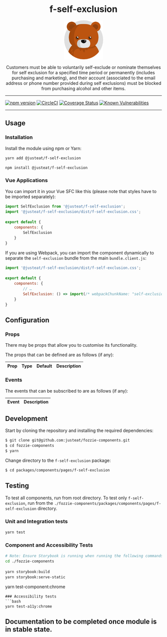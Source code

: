 <div align="center">

# f-self-exclusion

<img width="125" alt="Fozzie Bear" src="../../../../bear.png" />

Customers must be able to voluntarily self-exclude or nominate themselves for self exclusion for a specified time period or permanently (includes purchasing and marketing), and their account (associated to the email address or phone number provided during self exclusions) must be blocked from purchasing alcohol and other items.

</div>

---

[![npm version](https://badge.fury.io/js/%40justeat%2Ff-self-exclusion.svg)](https://badge.fury.io/js/%40justeat%2Ff-self-exclusion)
[![CircleCI](https://circleci.com/gh/justeat/fozzie-components.svg?style=svg)](https://circleci.com/gh/justeat/workflows/fozzie-components)
[![Coverage Status](https://coveralls.io/repos/github/justeat/f-self-exclusion/badge.svg)](https://coveralls.io/github/justeat/f-self-exclusion)
[![Known Vulnerabilities](https://snyk.io/test/github/justeat/f-self-exclusion/badge.svg?targetFile=package.json)](https://snyk.io/test/github/justeat/f-self-exclusion?targetFile=package.json)

---

## Usage

### Installation

Install the module using npm or Yarn:

```sh
yarn add @justeat/f-self-exclusion
```

```sh
npm install @justeat/f-self-exclusion
```



### Vue Applications

You can import it in your Vue SFC like this (please note that styles have to be imported separately):

```js
import SelfExclusion from '@justeat/f-self-exclusion';
import '@justeat/f-self-exclusion/dist/f-self-exclusion.css';

export default {
    components: {
        SelfExclusion
    }
}
```

If you are using Webpack, you can import the component dynamically to separate the `self-exclusion` bundle from the main `bundle.client.js`:

```js
import '@justeat/f-self-exclusion/dist/f-self-exclusion.css';

export default {
    components: {
        // …
        SelfExclusion: () => import(/* webpackChunkName: "self-exclusion" */ '@justeat/f-self-exclusion')
    }
}
```

## Configuration

### Props

There may be props that allow you to customise its functionality.

The props that can be defined are as follows (if any):

| Prop  | Type  | Default | Description |
| ----- | ----- | ------- | ----------- |

### Events

The events that can be subscribed to are as follows (if any):

| Event | Description |
| ----- | ----------- |

## Development

Start by cloning the repository and installing the required dependencies:

```sh
$ git clone git@github.com:justeat/fozzie-components.git
$ cd fozzie-components
$ yarn
```

Change directory to the `f-self-exclusion` package:

```sh
$ cd packages/components/pages/f-self-exclusion
```

## Testing

To test all components, run from root directory.
To test only `f-self-exclusion`, run from the `./fozzie-components/packages/components/pages/f-self-exclusion` directory.

### Unit and Integration tests

```sh
yarn test
```

### Component and Accessibility Tests

```bash
# Note: Ensure Storybook is running when running the following commands
cd ./fozzie-components

yarn storybook:build
yarn storybook:serve-static
```

yarn test-component:chrome
```
### Accessibility tests
```bash
yarn test-a11y:chrome
```
## Documentation to be completed once module is in stable state.


